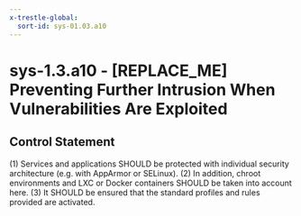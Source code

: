 ```yaml
---
x-trestle-global:
  sort-id: sys-01.03.a10
---
```


# sys-1.3.a10 - \[REPLACE_ME\] Preventing Further Intrusion When Vulnerabilities Are Exploited

## Control Statement

(1) Services and applications SHOULD be protected with individual security architecture (e.g.
with AppArmor or SELinux). (2) In addition, chroot environments and LXC or Docker containers
SHOULD be taken into account here. (3) It SHOULD be ensured that the standard profiles and
rules provided are activated.
